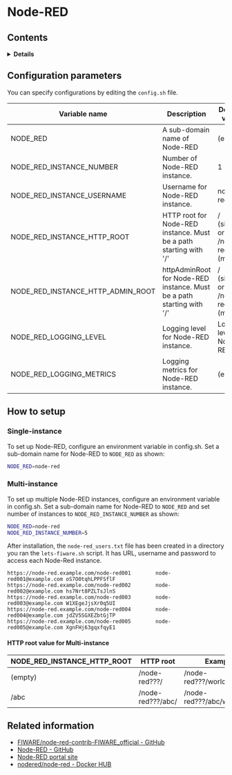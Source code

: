 # Node-RED

## Contents

<details>
<summary><strong>Details</strong></summary>

-   [Configuration parameters](#configuration-parameters)
-   [How to setup](#how-to-setup)
    -   [Single-instance](#single-instance)
    -   [Multi-instance](#multi-instance)
-   [Related information](#related-information)

</details>

## Configuration parameters

You can specify configurations by editing the `config.sh` file.

| Variable name                          | Description                                                           | Default value                      |
| -------------------------------------- | --------------------------------------------------------------------- | ---------------------------------- |
| NODE\_RED                              | A sub-domain name of Node-RED                                         | (empty)                            |
| NODE\_RED\_INSTANCE\_NUMBER            | Number of Node-RED instance.                                          | 1                                  |
| NODE\_RED\_INSTANCE\_USERNAME          | Username for Node-RED instance.                                       | node-red                           |
| NODE\_RED\_INSTANCE\_HTTP\_ROOT        | HTTP root for Node-RED instance. Must be a path starting with '/'     | / (single) or /node-red??? (multi) |
| NODE\_RED\_INSTANCE\_HTTP\_ADMIN\_ROOT | httpAdminRoot for Node-RED instance. Must be a path starting with '/' | / (single) or /node-red??? (multi) |
| NODE\_RED\_LOGGING\_LEVEL              | Logging level for Node-RED instance.                                  | Logging level for Node-RED         |
| NODE\_RED\_LOGGING\_METRICS            | Logging metrics for Node-RED instance.                                | (empty)                            |

## How to setup

### Single-instance

To set up Node-RED, configure an environment variable in config.sh. Set a sub-domain name
for Node-RED to `NODE_RED` as shown:

```bash
NODE_RED=node-red
```

### Multi-instance

To set up multiple Node-RED instances, configure an environment variable in config.sh.
Set a sub-domain name for Node-RED to `NODE_RED` and set number of instances to
`NODE_RED_INSTANCE_NUMBER` as shown:

```bash
NODE_RED=node-red
NODE_RED_INSTANCE_NUMBER=5
```

After installation, the `node-red_users.txt` file has been created in a directory you ran the
`lets-fiware.sh` script. It has URL, username and password to access each Node-Red instance.

```text
https://node-red.example.com/node-red001        node-red001@example.com oS7O0tqhLPPFSflF
https://node-red.example.com/node-red002        node-red002@example.com hs7Nrt8PZLTsJlnS
https://node-red.example.com/node-red003        node-red003@example.com W1XEgeJjsXr0q5UI
https://node-red.example.com/node-red004        node-red004@example.com jdZV5SGXEZbtGjTP
https://node-red.example.com/node-red005        node-red005@example.com XgnFHj63gqxfqyE1
```

#### HTTP root value for Multi-instance

| NODE\_RED\_INSTANCE\_HTTP\_ROOT | HTTP root         | Example                   |
| ------------------------------- | ----------------- | ------------------------- |
| (empty)                         | /node-red???/     | /node-red???/worldmap     |
| /abc                            | /node-red???/abc/ | /node-red???/abc/worldmap |

## Related information

-   [FIWARE/node-red-contrib-FIWARE_official - GitHub](https://github.com/FIWARE/node-red-contrib-FIWARE_official)
-   [Node-RED - GitHub](https://github.com/node-red/node-red)
-   [Node-RED portal site](https://nodered.org/)
-   [nodered/node-red - Docker HUB](https://hub.docker.com/r/nodered/node-red)
